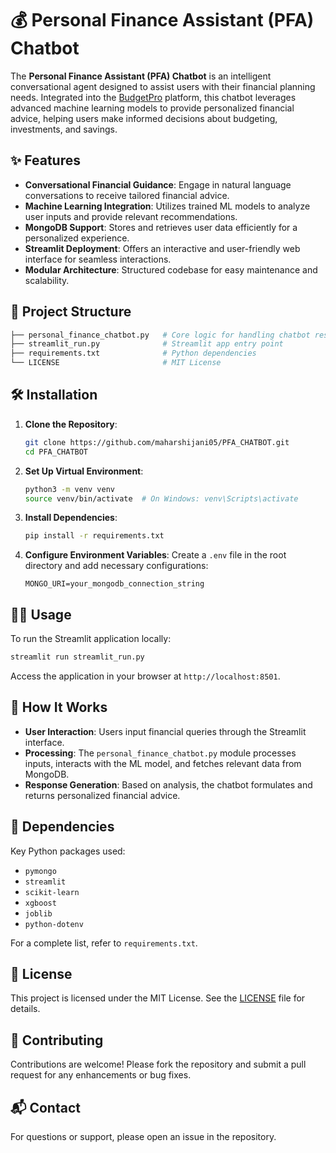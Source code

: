 # 💰 Personal Finance Assistant (PFA) Chatbot

The **Personal Finance Assistant (PFA) Chatbot** is an intelligent conversational agent designed to assist users with their financial planning needs. Integrated into the [BudgetPro](https://github.com/maharshijani05/BudgetPro) platform, this chatbot leverages advanced machine learning models to provide personalized financial advice, helping users make informed decisions about budgeting, investments, and savings.

## ✨ Features

* **Conversational Financial Guidance**: Engage in natural language conversations to receive tailored financial advice.
* **Machine Learning Integration**: Utilizes trained ML models to analyze user inputs and provide relevant recommendations.
* **MongoDB Support**: Stores and retrieves user data efficiently for a personalized experience.
* **Streamlit Deployment**: Offers an interactive and user-friendly web interface for seamless interactions.
* **Modular Architecture**: Structured codebase for easy maintenance and scalability.

## 📁 Project Structure

```bash
├── personal_finance_chatbot.py   # Core logic for handling chatbot responses
├── streamlit_run.py              # Streamlit app entry point
├── requirements.txt              # Python dependencies
└── LICENSE                       # MIT License
```

## 🛠️ Installation

1. **Clone the Repository**:

   ```bash
   git clone https://github.com/maharshijani05/PFA_CHATBOT.git
   cd PFA_CHATBOT
   ```

2. **Set Up Virtual Environment**:

   ```bash
   python3 -m venv venv
   source venv/bin/activate  # On Windows: venv\Scripts\activate
   ```

3. **Install Dependencies**:

   ```bash
   pip install -r requirements.txt
   ```

4. **Configure Environment Variables**:
   Create a `.env` file in the root directory and add necessary configurations:

   ```env
   MONGO_URI=your_mongodb_connection_string
   ```

## 🚶‍♂️ Usage

To run the Streamlit application locally:

```bash
streamlit run streamlit_run.py
```

Access the application in your browser at `http://localhost:8501`.

## 🧠 How It Works

* **User Interaction**: Users input financial queries through the Streamlit interface.
* **Processing**: The `personal_finance_chatbot.py` module processes inputs, interacts with the ML model, and fetches relevant data from MongoDB.
* **Response Generation**: Based on analysis, the chatbot formulates and returns personalized financial advice.

## 📆 Dependencies

Key Python packages used:

* `pymongo`
* `streamlit`
* `scikit-learn`
* `xgboost`
* `joblib`
* `python-dotenv`

For a complete list, refer to `requirements.txt`.

## 📄 License

This project is licensed under the MIT License. See the [LICENSE](LICENSE) file for details.

## 🤝 Contributing

Contributions are welcome! Please fork the repository and submit a pull request for any enhancements or bug fixes.

## 📬 Contact

For questions or support, please open an issue in the repository.
